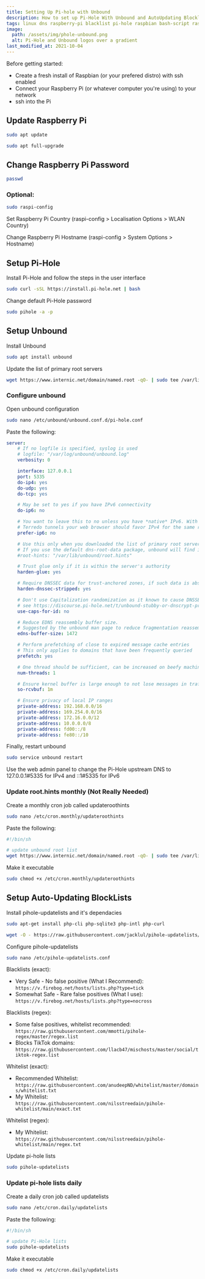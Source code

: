 ```yaml
---
title: Setting Up Pi-hole with Unbound
description: How to set up Pi-Hole With Unbound and AutoUpdating Blocklists
tags: linux dns raspberry-pi blacklist pi-hole raspbian bash-script raspberrypi
image:
  path: /assets/img/phole-unbound.png
  alt: Pi-Hole and Unbound logos over a gradient
last_modified_at: 2021-10-04
---
```

Before getting started:
- Create a fresh install of Raspbian (or your prefered distro) with ssh enabled
- Connect your Raspberry Pi (or whatever computer you're using) to your network
- ssh into the Pi

## Update Raspberry Pi
```bash
sudo apt update
```

```bash
sudo apt full-upgrade
```

## Change Raspberry Pi Password
```bash
passwd
```

### Optional:

```bash
sudo raspi-config
```

Set Raspberry Pi Country (raspi-config > Localisation Options > WLAN Country)

Change Raspberry Pi Hostname (raspi-config > System Options > Hostname)

## Setup Pi-Hole
Install Pi-Hole and follow the steps in the user interface
```bash
sudo curl -sSL https://install.pi-hole.net | bash
```

Change default Pi-Hole password
```bash
sudo pihole -a -p
```

## Setup Unbound
Install Unbound
```bash
sudo apt install unbound
```

Update the list of primary root servers
```bash
wget https://www.internic.net/domain/named.root -qO- | sudo tee /var/lib/unbound/root.hints
```

### Configure unbound
Open unbound configuration

```bash
sudo nano /etc/unbound/unbound.conf.d/pi-hole.conf
```

Paste the following:
```yml
server:
    # If no logfile is specified, syslog is used
    # logfile: "/var/log/unbound/unbound.log"
    verbosity: 0

    interface: 127.0.0.1
    port: 5335
    do-ip4: yes
    do-udp: yes
    do-tcp: yes

    # May be set to yes if you have IPv6 connectivity
    do-ip6: no

    # You want to leave this to no unless you have *native* IPv6. With 6to4 and
    # Terredo tunnels your web browser should favor IPv4 for the same reasons
    prefer-ip6: no

    # Use this only when you downloaded the list of primary root servers!
    # If you use the default dns-root-data package, unbound will find it automatically
    #root-hints: "/var/lib/unbound/root.hints"

    # Trust glue only if it is within the server's authority
    harden-glue: yes

    # Require DNSSEC data for trust-anchored zones, if such data is absent, the zone becomes BOGUS
    harden-dnssec-stripped: yes

    # Don't use Capitalization randomization as it known to cause DNSSEC issues sometimes
    # see https://discourse.pi-hole.net/t/unbound-stubby-or-dnscrypt-proxy/9378 for further details
    use-caps-for-id: no

    # Reduce EDNS reassembly buffer size.
    # Suggested by the unbound man page to reduce fragmentation reassembly problems
    edns-buffer-size: 1472

    # Perform prefetching of close to expired message cache entries
    # This only applies to domains that have been frequently queried
    prefetch: yes

    # One thread should be sufficient, can be increased on beefy machines. In reality for most users running on small networks or on a single machine, it should be unnecessary to seek performance enhancement by increasing num-threads above 1.
    num-threads: 1

    # Ensure kernel buffer is large enough to not lose messages in traffic spikes
    so-rcvbuf: 1m

    # Ensure privacy of local IP ranges
    private-address: 192.168.0.0/16
    private-address: 169.254.0.0/16
    private-address: 172.16.0.0/12
    private-address: 10.0.0.0/8
    private-address: fd00::/8
    private-address: fe80::/10
```

<!-- Unbound can come with a service enabled by default that uses 127.0.0.1 instead of 127.0.0.1#5335 when writing into a file that is used for local services. To disable it, do the following:

```bash
sudo systemctl disable unbound-resolvconf.service
sudo systemctl stop unbound-resolvconf.service
sudo systemctl restart dhcpcd
```

-->

Finally, restart unbound
```bash
sudo service unbound restart
```

Use the web admin panel to change the Pi-Hole upstream DNS to 127.0.0.1#5335 for IPv4 and ::1#5335 for IPv6

### Update root.hints monthly (Not Really Needed)
Create a monthly cron job called updateroothints
```bash
sudo nano /etc/cron.monthly/updateroothints
```

Paste the following:
```bash
#!/bin/sh

# update unbound root list
wget https://www.internic.net/domain/named.root -qO- | sudo tee /var/lib/unbound/root.hints
```

Make it executable
```bash
sudo chmod +x /etc/cron.monthly/updateroothints
```

## Setup Auto-Updating BlockLists
Install pihole-updatelists and it's dependacies
```bash
sudo apt-get install php-cli php-sqlite3 php-intl php-curl
```

```bash
wget -O - https://raw.githubusercontent.com/jacklul/pihole-updatelists/master/install.sh | sudo bash
```

Configure pihole-updatelists
```bash
sudo nano /etc/pihole-updatelists.conf
```

Blacklists (exact):
- Very Safe - No false positive (What I Recommend): `https://v.firebog.net/hosts/lists.php?type=tick`
- Somewhat Safe - Rare false positives (What I use): `https://v.firebog.net/hosts/lists.php?type=nocross`

Blacklists (regex):
- Some false positives, whitelist recommended: `https://raw.githubusercontent.com/mmotti/pihole-regex/master/regex.list`
- Blocks TikTok domains: `https://raw.githubusercontent.com/llacb47/mischosts/master/social/tiktok-regex.list`

Whitelist (exact):
- Recommended Whitelist: `https://raw.githubusercontent.com/anudeepND/whitelist/master/domains/whitelist.txt`
- My Whitelist:
`https://raw.githubusercontent.com/nilsstreedain/pihole-whitelist/main/exact.txt`

Whitelist (regex):
- My Whitelist:
`https://raw.githubusercontent.com/nilsstreedain/pihole-whitelist/main/regex.txt`

Update pi-hole lists
```bash
sudo pihole-updatelists
```

### Update pi-hole lists daily
Create a daily cron job called updatelists
```bash
sudo nano /etc/cron.daily/updatelists
```

Paste the following:
```bash
#!/bin/sh

# update Pi-Hole lists
sudo pihole-updatelists
```

Make it executable
```bash
sudo chmod +x /etc/cron.daily/updatelists
```

<!-- ### Update pi-hole itself weekly (Not Recommended)

Create a weekly cron job called updatepihole

```bash
sudo nano /etc/cron.weekly/updatepihole
```

Paste the following:

```bash
#!/bin/sh

# update Pi-Hole
pihole -up
```

Make it executable

```bash
sudo chmod +x /etc/cron.weekly/updatepihole
```

-->
